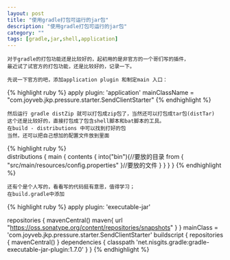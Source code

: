 ```yaml
---
layout: post
title: "使用gradle打包可运行的jar包"
description: "使用gradle打包可运行的jar包"
category: ""
tags: [gradle,jar,shell,application]
---
```

	
	对于gradle的打包功能还是比较好的，起初用的是非官方的一个哥们写的插件，
	最近试了试官方的打包功能，还是比较好的，记录一下。
	
	先说一下官方的吧，添加application plugin 和制定main 入口：
{% highlight ruby %}
	apply plugin: 'application'
	mainClassName = "com.joyveb.jkp.pressure.starter.SendClientStarter"
{% endhighlight %}

	然后运行 gradle distZip 就可以打包成zip包了，当然还可以打包成tar包(distTar)
	这个还是比较好的，直接打包成了包含shell脚本和bat脚本的工具。
	在build - distributions 中可以找到打好的包
	当然，还可以把自己想加的配置文件放到里面

{% highlight ruby %}	
distributions {
	main {
		contents {
			into("bin"){//要放的目录
				from { "src/main/resources/config.properties" }//要放的文件
			}
		}
	}
}
{% endhighlight %}
	
	还有个是个人写的，看看写的代码挺有意思，值得学习；
	在build.gradle中添加
{% highlight ruby %}
	apply plugin: 'executable-jar'
	
repositories {
    mavenCentral()
    maven{ url "https://oss.sonatype.org/content/repositories/snapshots" }
}
mainClass = 'com.joyveb.jkp.pressure.starter.SendClientStarter'
buildscript {
       repositories {
              mavenCentral()
       }
       dependencies {
              classpath 'net.nisgits.gradle:gradle-executable-jar-plugin:1.7.0'
       }
}
{% endhighlight %}
	
	


